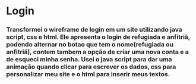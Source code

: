 # Login

### Transformei o wireframe de login em um site utilizando java script, css e html. Ele apresenta o login de refugiada e anfitriã, podendo alternar no botao que tem o nome(refugiada ou anfitriã), contem tambem a opção de criar uma nova conta e a de esqueci minha senha. Usei o java script para dar uma animação quando clicar para escrever os dados, css para personalizar meu site e o html para inserir meus textos.
